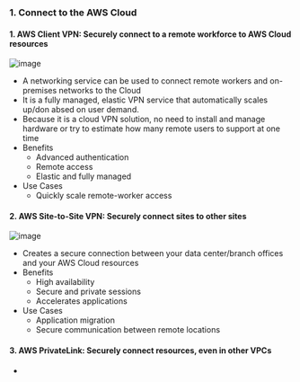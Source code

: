 ### 1. Connect to the AWS Cloud

#### 1. AWS Client VPN: Securely connect to a remote workforce to AWS Cloud resources
![image](https://github.com/user-attachments/assets/58f54408-2dcd-4d41-8a52-144fb5dd70ff)

- A networking service can be used to connect remote workers and on-premises networks to the Cloud
- It is a fully managed, elastic VPN service that automatically scales up/don absed on user demand.
- Because it is a cloud VPN solution, no need to install and manage hardware or try to estimate how many remote users to support at one time
- Benefits
  - Advanced authentication
  - Remote access
  - Elastic and fully managed
- Use Cases
  - Quickly scale remote-worker access
 
#### 2. AWS Site-to-Site VPN: Securely connect sites to other sites
![image](https://github.com/user-attachments/assets/725304a9-e36f-4827-bdcc-003d22206f26)

- Creates a secure connection between your data center/branch offices and your AWS Cloud resources
- Benefits
  - High availability
  - Secure and private sessions
  - Accelerates applications
- Use Cases
  - Application migration
  - Secure communication between remote locations

#### 3. AWS PrivateLink: Securely connect resources, even in other VPCs
- 
